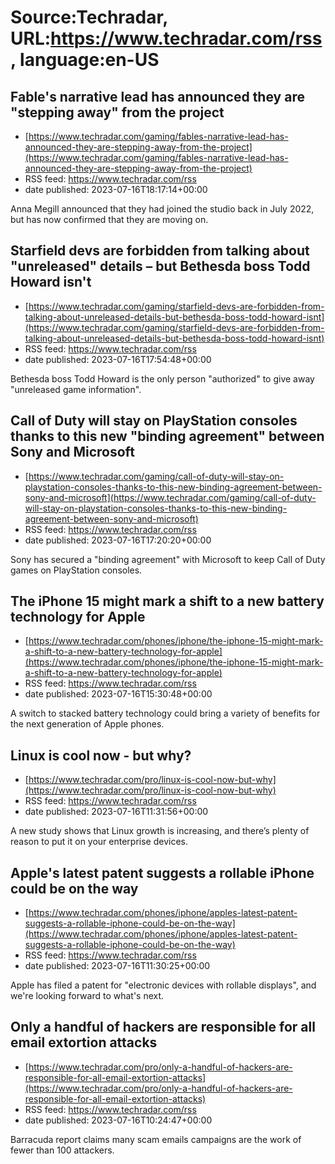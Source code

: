 # Source:Techradar, URL:https://www.techradar.com/rss, language:en-US

## Fable's narrative lead has announced they are "stepping away" from the project
 - [https://www.techradar.com/gaming/fables-narrative-lead-has-announced-they-are-stepping-away-from-the-project](https://www.techradar.com/gaming/fables-narrative-lead-has-announced-they-are-stepping-away-from-the-project)
 - RSS feed: https://www.techradar.com/rss
 - date published: 2023-07-16T18:17:14+00:00

Anna Megill announced that they had joined the studio back in July 2022, but has now confirmed that they are moving on.

## Starfield devs are forbidden from talking about "unreleased" details – but Bethesda boss Todd Howard isn't
 - [https://www.techradar.com/gaming/starfield-devs-are-forbidden-from-talking-about-unreleased-details-but-bethesda-boss-todd-howard-isnt](https://www.techradar.com/gaming/starfield-devs-are-forbidden-from-talking-about-unreleased-details-but-bethesda-boss-todd-howard-isnt)
 - RSS feed: https://www.techradar.com/rss
 - date published: 2023-07-16T17:54:48+00:00

Bethesda boss Todd Howard is the only person "authorized" to give away "unreleased game information".

## Call of Duty will stay on PlayStation consoles thanks to this new "binding agreement" between Sony and Microsoft
 - [https://www.techradar.com/gaming/call-of-duty-will-stay-on-playstation-consoles-thanks-to-this-new-binding-agreement-between-sony-and-microsoft](https://www.techradar.com/gaming/call-of-duty-will-stay-on-playstation-consoles-thanks-to-this-new-binding-agreement-between-sony-and-microsoft)
 - RSS feed: https://www.techradar.com/rss
 - date published: 2023-07-16T17:20:20+00:00

Sony has secured a "binding agreement" with Microsoft to keep Call of Duty games on PlayStation consoles.

## The iPhone 15 might mark a shift to a new battery technology for Apple
 - [https://www.techradar.com/phones/iphone/the-iphone-15-might-mark-a-shift-to-a-new-battery-technology-for-apple](https://www.techradar.com/phones/iphone/the-iphone-15-might-mark-a-shift-to-a-new-battery-technology-for-apple)
 - RSS feed: https://www.techradar.com/rss
 - date published: 2023-07-16T15:30:48+00:00

A switch to stacked battery technology could bring a variety of benefits for the next generation of Apple phones.

## Linux is cool now - but why?
 - [https://www.techradar.com/pro/linux-is-cool-now-but-why](https://www.techradar.com/pro/linux-is-cool-now-but-why)
 - RSS feed: https://www.techradar.com/rss
 - date published: 2023-07-16T11:31:56+00:00

A new study shows that Linux growth is increasing, and there’s plenty of reason to put it on your enterprise devices.

## Apple's latest patent suggests a rollable iPhone could be on the way
 - [https://www.techradar.com/phones/iphone/apples-latest-patent-suggests-a-rollable-iphone-could-be-on-the-way](https://www.techradar.com/phones/iphone/apples-latest-patent-suggests-a-rollable-iphone-could-be-on-the-way)
 - RSS feed: https://www.techradar.com/rss
 - date published: 2023-07-16T11:30:25+00:00

Apple has filed a patent for "electronic devices with rollable displays", and we're looking forward to what's next.

## Only a handful of hackers are responsible for all email extortion attacks
 - [https://www.techradar.com/pro/only-a-handful-of-hackers-are-responsible-for-all-email-extortion-attacks](https://www.techradar.com/pro/only-a-handful-of-hackers-are-responsible-for-all-email-extortion-attacks)
 - RSS feed: https://www.techradar.com/rss
 - date published: 2023-07-16T10:24:47+00:00

Barracuda report claims many scam emails campaigns are the work of fewer than 100 attackers.


